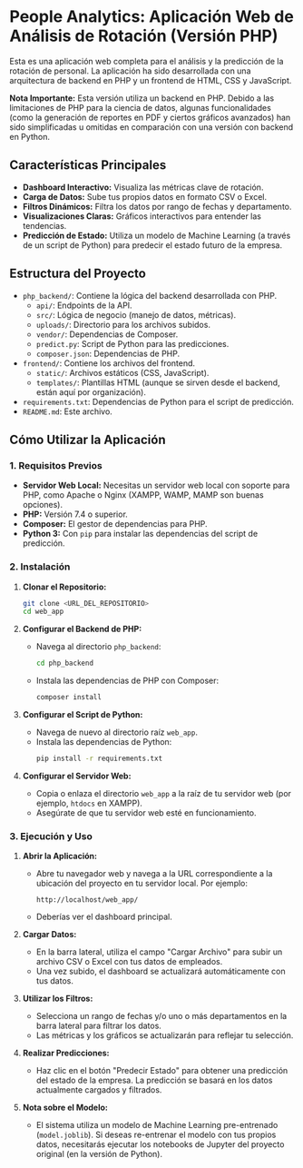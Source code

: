 # People Analytics: Aplicación Web de Análisis de Rotación (Versión PHP)

Esta es una aplicación web completa para el análisis y la predicción de la rotación de personal. La aplicación ha sido desarrollada con una arquitectura de backend en PHP y un frontend de HTML, CSS y JavaScript.

**Nota Importante:** Esta versión utiliza un backend en PHP. Debido a las limitaciones de PHP para la ciencia de datos, algunas funcionalidades (como la generación de reportes en PDF y ciertos gráficos avanzados) han sido simplificadas u omitidas en comparación con una versión con backend en Python.

## Características Principales

- **Dashboard Interactivo:** Visualiza las métricas clave de rotación.
- **Carga de Datos:** Sube tus propios datos en formato CSV o Excel.
- **Filtros Dinámicos:** Filtra los datos por rango de fechas y departamento.
- **Visualizaciones Claras:** Gráficos interactivos para entender las tendencias.
- **Predicción de Estado:** Utiliza un modelo de Machine Learning (a través de un script de Python) para predecir el estado futuro de la empresa.

## Estructura del Proyecto

- `php_backend/`: Contiene la lógica del backend desarrollada con PHP.
  - `api/`: Endpoints de la API.
  - `src/`: Lógica de negocio (manejo de datos, métricas).
  - `uploads/`: Directorio para los archivos subidos.
  - `vendor/`: Dependencias de Composer.
  - `predict.py`: Script de Python para las predicciones.
  - `composer.json`: Dependencias de PHP.
- `frontend/`: Contiene los archivos del frontend.
  - `static/`: Archivos estáticos (CSS, JavaScript).
  - `templates/`: Plantillas HTML (aunque se sirven desde el backend, están aquí por organización).
- `requirements.txt`: Dependencias de Python para el script de predicción.
- `README.md`: Este archivo.

## Cómo Utilizar la Aplicación

### 1. Requisitos Previos

- **Servidor Web Local:** Necesitas un servidor web local con soporte para PHP, como Apache o Nginx (XAMPP, WAMP, MAMP son buenas opciones).
- **PHP:** Versión 7.4 o superior.
- **Composer:** El gestor de dependencias para PHP.
- **Python 3:** Con `pip` para instalar las dependencias del script de predicción.

### 2. Instalación

1.  **Clonar el Repositorio:**
    ```bash
    git clone <URL_DEL_REPOSITORIO>
    cd web_app
    ```

2.  **Configurar el Backend de PHP:**
    -   Navega al directorio `php_backend`:
        ```bash
        cd php_backend
        ```
    -   Instala las dependencias de PHP con Composer:
        ```bash
        composer install
        ```

3.  **Configurar el Script de Python:**
    -   Navega de nuevo al directorio raíz `web_app`.
    -   Instala las dependencias de Python:
        ```bash
        pip install -r requirements.txt
        ```

4.  **Configurar el Servidor Web:**
    -   Copia o enlaza el directorio `web_app` a la raíz de tu servidor web (por ejemplo, `htdocs` en XAMPP).
    -   Asegúrate de que tu servidor web esté en funcionamiento.

### 3. Ejecución y Uso

1.  **Abrir la Aplicación:**
    -   Abre tu navegador web y navega a la URL correspondiente a la ubicación del proyecto en tu servidor local. Por ejemplo:
        ```
        http://localhost/web_app/
        ```
    -   Deberías ver el dashboard principal.

2.  **Cargar Datos:**
    -   En la barra lateral, utiliza el campo "Cargar Archivo" para subir un archivo CSV o Excel con tus datos de empleados.
    -   Una vez subido, el dashboard se actualizará automáticamente con tus datos.

3.  **Utilizar los Filtros:**
    -   Selecciona un rango de fechas y/o uno o más departamentos en la barra lateral para filtrar los datos.
    -   Las métricas y los gráficos se actualizarán para reflejar tu selección.

4.  **Realizar Predicciones:**
    -   Haz clic en el botón "Predecir Estado" para obtener una predicción del estado de la empresa. La predicción se basará en los datos actualmente cargados y filtrados.

5.  **Nota sobre el Modelo:**
    -   El sistema utiliza un modelo de Machine Learning pre-entrenado (`model.joblib`). Si deseas re-entrenar el modelo con tus propios datos, necesitarás ejecutar los notebooks de Jupyter del proyecto original (en la versión de Python).
